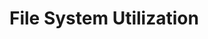 <!-- TITLE: File System Utilization -->
<!-- SUBTITLE: Cheatbook for File System Utilization -->

# File System Utilization